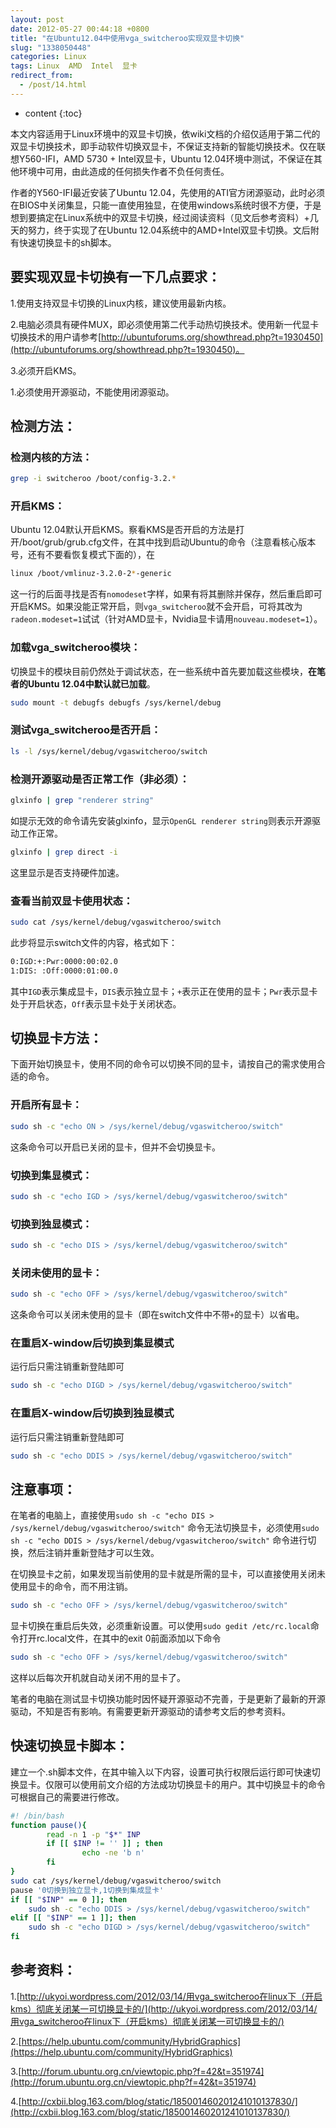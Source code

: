 ```yaml
---
layout: post
date: 2012-05-27 00:44:18 +0800
title: "在Ubuntu12.04中使用vga_switcheroo实现双显卡切换"
slug: "1338050448"
categories: Linux
tags: Linux  AMD  Intel  显卡
redirect_from:
  - /post/14.html
---
```

* content
{:toc}

本文内容适用于Linux环境中的双显卡切换，依wiki文档的介绍仅适用于第二代的双显卡切换技术，即手动软件切换双显卡，不保证支持新的智能切换技术。仅在联想Y560-IFI，AMD 5730 + Intel双显卡，Ubuntu 12.04环境中测试，不保证在其他环境中可用，由此造成的任何损失作者不负任何责任。
<!--more-->

作者的Y560-IFI最近安装了Ubuntu 12.04，先使用的ATI官方闭源驱动，此时必须在BIOS中关闭集显，只能一直使用独显，在使用windows系统时很不方便，于是想到要搞定在Linux系统中的双显卡切换，经过阅读资料（见文后参考资料）+几天的努力，终于实现了在Ubuntu 12.04系统中的AMD+Intel双显卡切换。文后附有快速切换显卡的sh脚本。

## 要实现双显卡切换有一下几点要求：
1.使用支持双显卡切换的Linux内核，建议使用最新内核。

2.电脑必须具有硬件MUX，即必须使用第二代手动热切换技术。使用新一代显卡切换技术的用户请参考[http://ubuntuforums.org/showthread.php?t=1930450](http://ubuntuforums.org/showthread.php?t=1930450)。

3.必须开启KMS。

1.必须使用开源驱动，不能使用闭源驱动。

## 检测方法：
### 检测内核的方法：
```Bash
grep -i switcheroo /boot/config-3.2.*
```
### 开启KMS：
Ubuntu 12.04默认开启KMS。察看KMS是否开启的方法是打开/boot/grub/grub.cfg文件，在其中找到启动Ubuntu的命令（注意看核心版本号，还有不要看恢复模式下面的），在

```Bash
linux /boot/vmlinuz-3.2.0-2*-generic
```
这一行的后面寻找是否有`nomodeset`字样，如果有将其删除并保存，然后重启即可开启KMS。如果没能正常开启，则`vga_switcheroo`就不会开启，可将其改为`radeon.modeset=1`试试（针对AMD显卡，Nvidia显卡请用`nouveau.modeset=1`）。

### 加载vga_switcheroo模块：
切换显卡的模块目前仍然处于调试状态，在一些系统中首先要加载这些模块，**在笔者的Ubuntu 12.04中默认就已加载**。

```Bash
sudo mount -t debugfs debugfs /sys/kernel/debug
```
### 测试vga_switcheroo是否开启：
```Bash
ls -l /sys/kernel/debug/vgaswitcheroo/switch
```
### 检测开源驱动是否正常工作（非必须）：
```Bash
glxinfo | grep "renderer string"
```
 如提示无效的命令请先安装glxinfo，显示`OpenGL renderer string`则表示开源驱动工作正常。

```Bash
glxinfo | grep direct -i
```
 这里显示是否支持硬件加速。

### 查看当前双显卡使用状态：
```Bash
sudo cat /sys/kernel/debug/vgaswitcheroo/switch
```
此步将显示switch文件的内容，格式如下：

```Bash
0:IGD:+:Pwr:0000:00:02.0
1:DIS: :Off:0000:01:00.0
```
其中`IGD`表示集成显卡，`DIS`表示独立显卡；`+`表示正在使用的显卡；`Pwr`表示显卡处于开启状态，`Off`表示显卡处于关闭状态。

## 切换显卡方法：
下面开始切换显卡，使用不同的命令可以切换不同的显卡，请按自己的需求使用合适的命令。
### 开启所有显卡：
```Bash
sudo sh -c "echo ON > /sys/kernel/debug/vgaswitcheroo/switch"
```
这条命令可以开启已关闭的显卡，但并不会切换显卡。

### 切换到集显模式：
```Bash
sudo sh -c "echo IGD > /sys/kernel/debug/vgaswitcheroo/switch"
```
### 切换到独显模式：
```Bash
sudo sh -c "echo DIS > /sys/kernel/debug/vgaswitcheroo/switch"
```
### 关闭未使用的显卡：
```Bash
sudo sh -c "echo OFF > /sys/kernel/debug/vgaswitcheroo/switch"
```
这条命令可以关闭未使用的显卡（即在switch文件中不带`+`的显卡）以省电。

### 在重启X-window后切换到集显模式
运行后只需注销重新登陆即可
```Bash
sudo sh -c "echo DIGD > /sys/kernel/debug/vgaswitcheroo/switch"
```
### 在重启X-window后切换到独显模式
运行后只需注销重新登陆即可
```Bash
sudo sh -c "echo DDIS > /sys/kernel/debug/vgaswitcheroo/switch"
```
## 注意事项：
在笔者的电脑上，直接使用`sudo sh -c "echo DIS > /sys/kernel/debug/vgaswitcheroo/switch"`
命令无法切换显卡，必须使用`sudo sh -c "echo DDIS > /sys/kernel/debug/vgaswitcheroo/switch"`
命令进行切换，然后注销并重新登陆才可以生效。

在切换显卡之前，如果发现当前使用的显卡就是所需的显卡，可以直接使用关闭未使用显卡的命令，而不用注销。
```Bash
sudo sh -c "echo OFF > /sys/kernel/debug/vgaswitcheroo/switch"
```

显卡切换在重启后失效，必须重新设置。可以使用`sudo gedit /etc/rc.local`命令打开rc.local文件，在其中的exit 0前面添加以下命令
```Bash
sudo sh -c "echo OFF > /sys/kernel/debug/vgaswitcheroo/switch"
```
这样以后每次开机就自动关闭不用的显卡了。

笔者的电脑在测试显卡切换功能时因怀疑开源驱动不完善，于是更新了最新的开源驱动，不知是否有影响。有需要更新开源驱动的请参考文后的参考资料。

## 快速切换显卡脚本：
建立一个.sh脚本文件，在其中输入以下内容，设置可执行权限后运行即可快速切换显卡。仅限可以使用前文介绍的方法成功切换显卡的用户。其中切换显卡的命令可根据自己的需要进行修改。
```Bash
#! /bin/bash
function pause(){
        read -n 1 -p "$*" INP
        if [[ $INP != '' ]] ; then
                echo -ne 'b n'
        fi
}
sudo cat /sys/kernel/debug/vgaswitcheroo/switch
pause '0切换到独立显卡,1切换到集成显卡'
if [[ "$INP" == 0 ]]; then
    sudo sh -c "echo DDIS > /sys/kernel/debug/vgaswitcheroo/switch"
elif [[ "$INP" == 1 ]]; then
    sudo sh -c "echo DIGD > /sys/kernel/debug/vgaswitcheroo/switch"
fi
```
## 参考资料：
1.[http://ukyoi.wordpress.com/2012/03/14/用vga_switcheroo在linux下（开启kms）彻底关闭某一可切换显卡的/](http://ukyoi.wordpress.com/2012/03/14/用vga_switcheroo在linux下（开启kms）彻底关闭某一可切换显卡的/)

2.[https://help.ubuntu.com/community/HybridGraphics](https://help.ubuntu.com/community/HybridGraphics)

3.[http://forum.ubuntu.org.cn/viewtopic.php?f=42&t=351974](http://forum.ubuntu.org.cn/viewtopic.php?f=42&t=351974)

4.[http://cxbii.blog.163.com/blog/static/185001460201241010137830/](http://cxbii.blog.163.com/blog/static/185001460201241010137830/)
